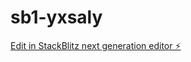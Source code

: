 # sb1-yxsaly

[Edit in StackBlitz next generation editor ⚡️](https://stackblitz.com/~/github.com/PawanMr/sb1-yxsaly)